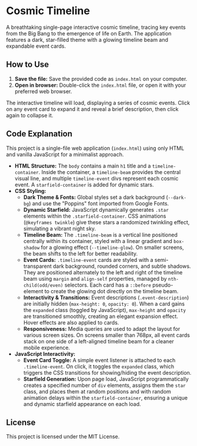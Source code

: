 # Cosmic Timeline

A breathtaking single-page interactive cosmic timeline, tracing key events from the Big Bang to the emergence of life on Earth. The application features a dark, star-filled theme with a glowing timeline beam and expandable event cards.

## How to Use

1.  **Save the file:** Save the provided code as `index.html` on your computer.
2.  **Open in browser:** Double-click the `index.html` file, or open it with your preferred web browser.

The interactive timeline will load, displaying a series of cosmic events. Click on any event card to expand it and reveal a brief description, then click again to collapse it.

## Code Explanation

This project is a single-file web application (`index.html`) using only HTML and vanilla JavaScript for a minimalist approach.

*   **HTML Structure:** The `body` contains a main `h1` title and a `timeline-container`. Inside the container, a `timeline-beam` provides the central visual line, and multiple `timeline-event` divs represent each cosmic event. A `starfield-container` is added for dynamic stars.
*   **CSS Styling:**
    *   **Dark Theme & Fonts:** Global styles set a dark background (`--dark-bg`) and use the "Poppins" font imported from Google Fonts.
    *   **Dynamic Starfield:** JavaScript dynamically generates `.star` elements within the `.starfield-container`. CSS animations (`@keyframes twinkle`) give these stars a randomized twinkling effect, simulating a vibrant night sky.
    *   **Timeline Beam:** The `.timeline-beam` is a vertical line positioned centrally within its container, styled with a linear gradient and `box-shadow` for a glowing effect (`--timeline-glow`). On smaller screens, the beam shifts to the left for better readability.
    *   **Event Cards:** `.timeline-event` cards are styled with a semi-transparent dark background, rounded corners, and subtle shadows. They are positioned alternately to the left and right of the timeline beam using `margin` and `align-self` properties, managed by `nth-child(odd/even)` selectors. Each card has a `::before` pseudo-element to create the glowing dot directly on the timeline beam.
    *   **Interactivity & Transitions:** Event descriptions (`.event-description`) are initially hidden (`max-height: 0`, `opacity: 0`). When a card gains the `expanded` class (toggled by JavaScript), `max-height` and `opacity` are transitioned smoothly, creating an elegant expansion effect. Hover effects are also applied to cards.
    *   **Responsiveness:** Media queries are used to adapt the layout for various screen sizes. On screens smaller than 768px, all event cards stack on one side of a left-aligned timeline beam for a cleaner mobile experience.
*   **JavaScript Interactivity:**
    *   **Event Card Toggle:** A simple event listener is attached to each `.timeline-event`. On click, it toggles the `expanded` class, which triggers the CSS transitions for showing/hiding the event description.
    *   **Starfield Generation:** Upon page load, JavaScript programmatically creates a specified number of `div` elements, assigns them the `star` class, and places them at random positions and with random animation delays within the `starfield-container`, ensuring a unique and dynamic starfield appearance on each load.

## License

This project is licensed under the MIT License.